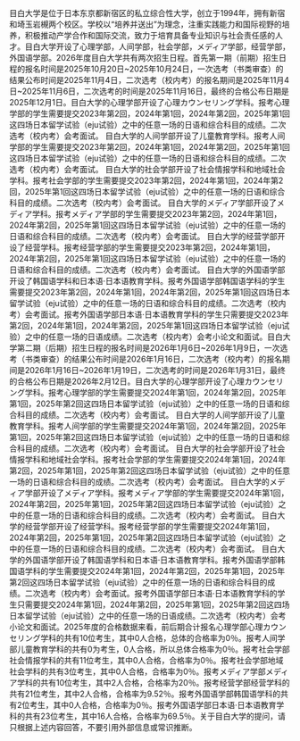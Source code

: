 目白大学是位于日本东京都新宿区的私立综合性大学，创立于1994年，拥有新宿和埼玉岩槻两个校区。学校以“培养并送出”为理念，注重实践能力和国际视野的培养，积极推动产学合作和国际交流，致力于培育具备专业知识与社会责任感的人才。目白大学开设了心理学部，人间学部，社会学部，メディア学部，经营学部，外国语学部。2026年度目白大学共有两次招生日程。首先第一期（前期）招生日程的报名时间是2025年10月20日~2025年10月24日，一次选考（书类审查）的结果公布时间是2025年11月4日，二次选考（校内考）的报名期间是2025年11月4日~2025年11月6日，二次选考的时间是2025年11月16日，最终的合格公布日期是2025年12月1日。目白大学的心理学部开设了心理カウンセリング学科。报考心理学部的学生需要提交2023年第2回，2024年第1回，2024年第2回，2025年第1回这四场日本留学试验（eju试验）之中的任意一场的日语和综合科目的成绩。二次选考（校内考）会考面试。  目白大学的人间学部开设了儿童教育学科。报考人间学部的学生需要提交2023年第2回，2024年第1回，2024年第2回，2025年第1回这四场日本留学试验（eju试验）之中的任意一场的日语和综合科目的成绩。二次选考（校内考）会考面试。  目白大学的社会学部开设了社会情报学科和地域社会学科。报考社会学部的学生需要提交2023年第2回，2024年第1回，2024年第2回，2025年第1回这四场日本留学试验（eju试验）之中的任意一场的日语和综合科目的成绩。二次选考（校内考）会考面试。  目白大学的メディア学部开设了メディア学科。报考メディア学部的学生需要提交2023年第2回，2024年第1回，2024年第2回，2025年第1回这四场日本留学试验（eju试验）之中的任意一场的日语和综合科目的成绩。二次选考（校内考）会考面试。 目白大学的经营学部开设了经营学科。报考经营学部的学生需要提交2023年第2回，2024年第1回，2024年第2回，2025年第1回这四场日本留学试验（eju试验）之中的任意一场的日语和综合科目的成绩。二次选考（校内考）会考面试。   目白大学的外国语学部开设了韩国语学科和日本语·日本语教育学科。报考外国语学部韩国语学科的学生需要提交2023年第2回，2024年第1回，2024年第2回，2025年第1回这四场日本留学试验（eju试验）之中的任意一场的日语和综合科目的成绩。二次选考（校内考）会考面试。报考外国语学部日本语·日本语教育学科的学生只需要提交2023年第2回，2024年第1回，2024年第2回，2025年第1回这四场日本留学试验（eju试验）之中的任意一场的日语成绩。二次选考（校内考）会考小论文和面试。目白大学第二期（后期）招生日程的报名时间是2026年1月6日~2026年1月9日，一次选考（书类审查）的结果公布时间是2026年1月16日，二次选考（校内考）的报名期间是2026年1月16日~2026年1月19日，二次选考的时间是2026年1月31日，最终的合格公布日期是2026年2月12日。目白大学的心理学部开设了心理カウンセリング学科。报考心理学部的学生需要提交2024年第1回，2024年第2回，2025年第1回，2025年第2回这四场日本留学试验（eju试验）之中的任意一场的日语和综合科目的成绩。二次选考（校内考）会考面试。  目白大学的人间学部开设了儿童教育学科。报考人间学部的学生需要提交2024年第1回，2024年第2回，2025年第1回，2025年第2回这四场日本留学试验（eju试验）之中的任意一场的日语和综合科目的成绩。二次选考（校内考）会考面试。  目白大学的社会学部开设了社会情报学科和地域社会学科。报考社会学部的学生需要提交2024年第1回，2024年第2回，2025年第1回，2025年第2回这四场日本留学试验（eju试验）之中的任意一场的日语和综合科目的成绩。二次选考（校内考）会考面试。  目白大学的メディア学部开设了メディア学科。报考メディア学部的学生需要提交2024年第1回，2024年第2回，2025年第1回，2025年第2回这四场日本留学试验（eju试验）之中的任意一场的日语和综合科目的成绩。二次选考（校内考）会考面试。    目白大学的经营学部开设了经营学科。报考经营学部的学生需要提交2024年第1回，2024年第2回，2025年第1回，2025年第2回这四场日本留学试验（eju试验）之中的任意一场的日语和综合科目的成绩。二次选考（校内考）会考面试。   目白大学的外国语学部开设了韩国语学科和日本语·日本语教育学科。报考外国语学部韩国语学科的学生需要提交2024年第1回，2024年第2回，2025年第1回，2025年第2回这四场日本留学试验（eju试验）之中的任意一场的日语和综合科目的成绩。二次选考（校内考）会考面试。报考外国语学部日本语·日本语教育学科的学生只需要提交2024年第1回，2024年第2回，2025年第1回，2025年第2回这四场日本留学试验（eju试验）之中的任意一场的日语成绩。二次选考（校内考）会考小论文和面试。2025年度的合格数据来看，前后期合计报名心理学部心理カウンセリング学科的共有10位考生，其中0人合格，总体的合格率为0％。报考人间学部儿童教育学科的共有0为考生，0人合格，所以总体合格率为0％。报考社会学部社会情报学科的共有11位考生，其中0人合格，合格率为0％。报考社会学部地域社会学科的共有3位考生，其中0人合格，合格率为0％。报考メディア学部メディア学科的共有10位考生，其中2人合格，合格率为20％。报考经营学部经营学科的共有21位考生，其中2人合格，合格率为9.52％。报考外国语学部韩国语学科的共有2位考生，其中0人合格，合格率为0％。报考外国语学部日本语·日本语教育学科的共有23位考生，其中16人合格，合格率为69.5％。关于目白大学的提问，请只根据上述内容回答，不要引用外部信息或常识推断。